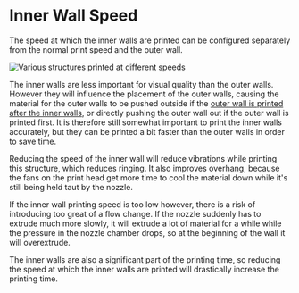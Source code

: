 Inner Wall Speed
====
The speed at which the inner walls are printed can be configured separately from the normal print speed and the outer wall.

![Various structures printed at different speeds](../images/speed_difference.png)

The inner walls are less important for visual quality than the outer walls. However they will influence the placement of the outer walls, causing the material for the outer walls to be pushed outside if the [outer wall is printed after the inner walls](../shell/outer_inset_first.md), or directly pushing the outer wall out if the outer wall is printed first. It is therefore still somewhat important to print the inner walls accurately, but they can be printed a bit faster than the outer walls in order to save time.

Reducing the speed of the inner wall will reduce vibrations while printing this structure, which reduces ringing. It also improves overhang, because the fans on the print head get more time to cool the material down while it's still being held taut by the nozzle.

If the inner wall printing speed is too low however, there is a risk of introducing too great of a flow change. If the nozzle suddenly has to extrude much more slowly, it will extrude a lot of material for a while while the pressure in the nozzle chamber drops, so at the beginning of the wall it will overextrude.

The inner walls are also a significant part of the printing time, so reducing the speed at which the inner walls are printed will drastically increase the printing time.